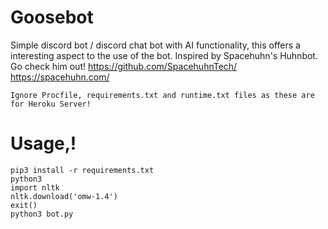 ﻿# Goosebot

Simple discord bot / discord chat bot with AI functionality, this offers a interesting aspect to the use of the bot. Inspired by Spacehuhn's Huhnbot. Go check him out! https://github.com/SpacehuhnTech/ https://spacehuhn.com/ 

`Ignore Procfile, requirements.txt and runtime.txt files as these are for Heroku Server!`

# Usage,!
```
pip3 install -r requirements.txt
python3
import nltk
nltk.download('omw-1.4')
exit()
python3 bot.py
```
